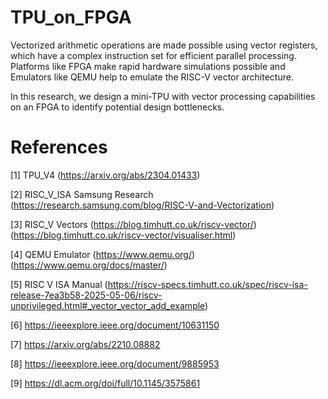 # TPU_on_FPGA
Vectorized arithmetic operations are made possible using vector registers, which have a complex instruction set for efficient parallel processing. 
Platforms like FPGA make rapid hardware simulations possible and
Emulators like QEMU help to emulate the RISC-V vector architecture.

In this research, we design a mini-TPU with vector processing capabilities on an FPGA to identify potential design bottlenecks.


# References
[1] TPU_V4 (https://arxiv.org/abs/2304.01433) 

[2] RISC_V_ISA Samsung Research (https://research.samsung.com/blog/RISC-V-and-Vectorization) 

[3] RISC_V Vectors (https://blog.timhutt.co.uk/riscv-vector/) (https://blog.timhutt.co.uk/riscv-vector/visualiser.html) 

[4] QEMU Emulator (https://www.qemu.org/) (https://www.qemu.org/docs/master/) 

[5] RISC V ISA Manual (https://riscv-specs.timhutt.co.uk/spec/riscv-isa-release-7ea3b58-2025-05-06/riscv-unprivileged.html#_vector_vector_add_example) 

[6] https://ieeexplore.ieee.org/document/10631150 

[7] https://arxiv.org/abs/2210.08882

[8] https://ieeexplore.ieee.org/document/9885953

[9] https://dl.acm.org/doi/full/10.1145/3575861 
